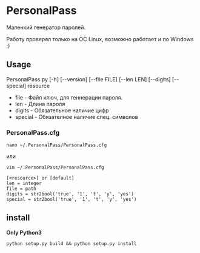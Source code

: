 # PersonalPass
Маленкий генератор паролей.

Работу проверял только на ОС Linux, возможно работает и по Windows ;)

## Usage

PersonalPass.py [-h]
                [--version]
                [--file FILE]
                [--len LEN]
                [--digits]
                [--special]
                resource

* file - Файл ключ, для геннерации пароля.
* len - Длина пароля
* digits - Обязательное наличие цифр
* special - Обязателное наличие спец. символов

### PersonalPass.cfg

`nano ~/.PersonalPass/PersonalPass.cfg`

или

`vim ~/.PersonalPass/PersonalPass.cfg`

```
[<resource>] or [default]
len = integer
file = path
digits = str2bool('true', '1', 't', 'y', 'yes')
special = str2bool('true', '1', 't', 'y', 'yes')
```

## install
**Only Python3**

`python setup.py build && python setup.py install`